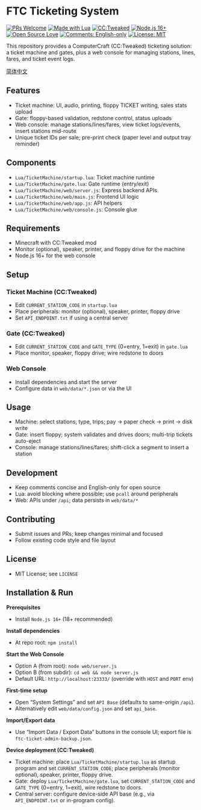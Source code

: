 # FTC Ticketing System

[![PRs Welcome](https://img.shields.io/badge/PRs-welcome-brightgreen.svg)](https://makeapullrequest.com) [![Made with Lua](https://img.shields.io/badge/Made%20with-Lua-blue)]() [![CC:Tweaked](https://img.shields.io/badge/CC%3ATweaked-ComputerCraft-blue)](https://tweaked.cc/) [![Node.js 16+](https://img.shields.io/badge/Node.js-16%2B-green)](https://nodejs.org/) [![Open Source Love](https://img.shields.io/badge/Open%20Source-%E2%9D%A4-red)]() [![Comments: English-only](https://img.shields.io/badge/Comments-English--only-blue)]()
[![License: MIT](https://img.shields.io/badge/License-MIT-blue.svg)](LICENSE)

This repository provides a ComputerCraft (CC:Tweaked) ticketing solution: a ticket machine and gates, plus a web console for managing stations, lines, fares, and ticket event logs.

[简体中文](https://github.com/HenryDu8133/ftc-TicketingSystem/blob/main/README_ZH.md)

## Features
- Ticket machine: UI, audio, printing, floppy TICKET writing, sales stats upload
- Gate: floppy-based validation, redstone control, status uploads
- Web console: manage stations/lines/fares, view ticket logs/events, insert stations mid-route
- Unique ticket IDs per sale; pre-print check (paper level and output tray reminder)

## Components
- `Lua/TicketMachine/startup.lua`: Ticket machine runtime
- `Lua/TicketMachine/gate.lua`: Gate runtime (entry/exit)
- `Lua/TicketMachine/web/server.js`: Express backend APIs
- `Lua/TicketMachine/web/main.js`: Frontend UI logic
- `Lua/TicketMachine/web/app.js`: API helpers
- `Lua/TicketMachine/web/console.js`: Console glue

## Requirements
- Minecraft with CC:Tweaked mod
- Monitor (optional), speaker, printer, and floppy drive for the machine
- Node.js 16+ for the web console

## Setup
### Ticket Machine (CC:Tweaked)
- Edit `CURRENT_STATION_CODE` in `startup.lua`
- Place peripherals: monitor (optional), speaker, printer, floppy drive
- Set `API_ENDPOINT.txt` if using a central server

### Gate (CC:Tweaked)
- Edit `CURRENT_STATION_CODE` and `GATE_TYPE` (0=entry, 1=exit) in `gate.lua`
- Place monitor, speaker, floppy drive; wire redstone to doors

### Web Console
- Install dependencies and start the server
- Configure data in `web/data/*.json` or via the UI

## Usage
- Machine: select stations, type, trips; pay -> paper check -> print -> disk write
- Gate: insert floppy; system validates and drives doors; multi-trip tickets auto-eject
- Console: manage stations/lines/fares; shift-click a segment to insert a station

## Development
- Keep comments concise and English-only for open source
- Lua: avoid blocking where possible; use `pcall` around peripherals
- Web: APIs under `/api`; data persists in `web/data/*`

## Contributing
- Submit issues and PRs; keep changes minimal and focused
- Follow existing code style and file layout

## License
- MIT License; see `LICENSE`

## Installation & Run

**Prerequisites**
- Install `Node.js 16+` (18+ recommended)

**Install dependencies**
- At repo root: `npm install`

**Start the Web Console**
- Option A (from root): `node web/server.js`
- Option B (from subdir): `cd web && node server.js`
- Default URL: `http://localhost:23333/` (override with `HOST` and `PORT` env)

**First-time setup**
- Open “System Settings” and set `API Base` (defaults to same-origin `/api`).
- Alternatively edit `web/data/config.json` and set `api_base`.

**Import/Export data**
- Use “Import Data / Export Data” buttons in the console UI; export file is `ftc-ticket-admin-backup.json`.

**Device deployment (CC:Tweaked)**
- Ticket machine: place `Lua/TicketMachine/startup.lua` as startup program and set `CURRENT_STATION_CODE`; place peripherals (monitor optional), speaker, printer, floppy drive.
- Gate: deploy `Lua/TicketMachine/gate.lua`, set `CURRENT_STATION_CODE` and `GATE_TYPE` (0=entry, 1=exit), wire redstone to doors.
- Central server: configure device-side API base (e.g., via `API_ENDPOINT.txt` or in-program config).
